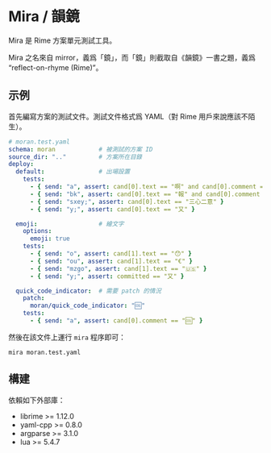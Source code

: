 # Mira / 韻鏡

Mira 是 Rime 方案單元測試工具。

Mira 之名來自 mirror，義爲「鏡」，而「鏡」則截取自《韻鏡》一書之題，義爲 “reflect-on-rhyme (Rime)”。

## 示例

首先編寫方案的測試文件。測試文件格式爲 YAML（對 Rime 用戶來說應該不陌生）。

```yaml
# moran.test.yaml
schema: moran            # 被測試的方案 ID
source_dir: ".."         # 方案所在目錄
deploy:
  default:               # 出場設置
    tests:
      - { send: "a", assert: cand[0].text == "啊" and cand[0].comment == "⚡" }
      - { send: "bk", assert: cand[0].text == "報" and cand[0].comment == "⚡" }
      - { send: "sxey;", assert: cand[0].text == "三心二意" }
      - { send: "y;", assert: cand[0].text == "又" }

  emoji:                 # 繪文字
    options:
      emoji: true
    tests:
      - { send: "o", assert: cand[1].text == "😯" }
      - { send: "ou", assert: cand[1].text == "€" }
      - { send: "mzgo", assert: cand[1].text == "🇺🇸" }
      - { send: "y;", assert: committed == "又" }

  quick_code_indicator:  # 需要 patch 的情況
    patch:
      moran/quick_code_indicator: "🆒"
    tests:
      - { send: "a", assert: cand[0].comment == "🆒" }
```

然後在該文件上運行 `mira` 程序即可：

```
mira moran.test.yaml
```

## 構建

依賴如下外部庫：

- librime >= 1.12.0
- yaml-cpp >= 0.8.0
- argparse >= 3.1.0
- lua >= 5.4.7
